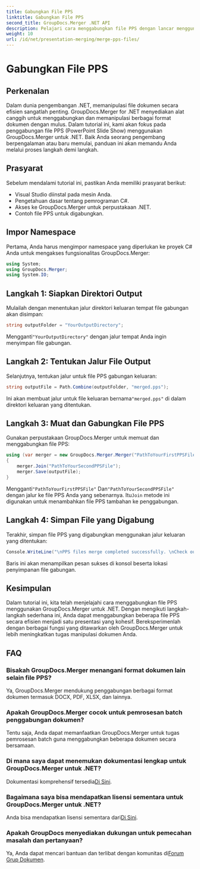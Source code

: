 ```yaml
---
title: Gabungkan File PPS
linktitle: Gabungkan File PPS
second_title: GroupDocs.Merger .NET API
description: Pelajari cara menggabungkan file PPS dengan lancar menggunakan GroupDocs.Merger untuk .NET. Panduan langkah demi langkah dengan contoh kode. Tingkatkan keterampilan manipulasi dokumen Anda.
weight: 10
url: /id/net/presentation-merging/merge-pps-files/
---
```


# Gabungkan File PPS

## Perkenalan
Dalam dunia pengembangan .NET, memanipulasi file dokumen secara efisien sangatlah penting. GroupDocs.Merger for .NET menyediakan alat canggih untuk menggabungkan dan memanipulasi berbagai format dokumen dengan mulus. Dalam tutorial ini, kami akan fokus pada penggabungan file PPS (PowerPoint Slide Show) menggunakan GroupDocs.Merger untuk .NET. Baik Anda seorang pengembang berpengalaman atau baru memulai, panduan ini akan memandu Anda melalui proses langkah demi langkah.
## Prasyarat
Sebelum mendalami tutorial ini, pastikan Anda memiliki prasyarat berikut:
- Visual Studio diinstal pada mesin Anda.
- Pengetahuan dasar tentang pemrograman C#.
- Akses ke GroupDocs.Merger untuk perpustakaan .NET.
- Contoh file PPS untuk digabungkan.

## Impor Namespace
Pertama, Anda harus mengimpor namespace yang diperlukan ke proyek C# Anda untuk mengakses fungsionalitas GroupDocs.Merger:
```csharp
using System; 
using GroupDocs.Merger;
using System.IO;
```
## Langkah 1: Siapkan Direktori Output
Mulailah dengan menentukan jalur direktori keluaran tempat file gabungan akan disimpan:
```csharp
string outputFolder = "YourOutputDirectory";
```
 Mengganti`"YourOutputDirectory"` dengan jalur tempat Anda ingin menyimpan file gabungan.
## Langkah 2: Tentukan Jalur File Output
Selanjutnya, tentukan jalur untuk file PPS gabungan keluaran:
```csharp
string outputFile = Path.Combine(outputFolder, "merged.pps");
```
 Ini akan membuat jalur untuk file keluaran bernama`"merged.pps"` di dalam direktori keluaran yang ditentukan.
## Langkah 3: Muat dan Gabungkan File PPS
Gunakan perpustakaan GroupDocs.Merger untuk memuat dan menggabungkan file PPS:
```csharp
using (var merger = new GroupDocs.Merger.Merger("PathToYourFirstPPSFile"))
{
    merger.Join("PathToYourSecondPPSFile");
    merger.Save(outputFile);
}
```
 Mengganti`"PathToYourFirstPPSFile"` Dan`"PathToYourSecondPPSFile"` dengan jalur ke file PPS Anda yang sebenarnya. Itu`Join` metode ini digunakan untuk menambahkan file PPS tambahan ke penggabungan.
## Langkah 4: Simpan File yang Digabung
Terakhir, simpan file PPS yang digabungkan menggunakan jalur keluaran yang ditentukan:
```csharp
Console.WriteLine("\nPPS files merge completed successfully. \nCheck output in {0}", outputFolder);
```
Baris ini akan menampilkan pesan sukses di konsol beserta lokasi penyimpanan file gabungan.

## Kesimpulan
Dalam tutorial ini, kita telah menjelajahi cara menggabungkan file PPS menggunakan GroupDocs.Merger untuk .NET. Dengan mengikuti langkah-langkah sederhana ini, Anda dapat menggabungkan beberapa file PPS secara efisien menjadi satu presentasi yang kohesif. Bereksperimenlah dengan berbagai fungsi yang ditawarkan oleh GroupDocs.Merger untuk lebih meningkatkan tugas manipulasi dokumen Anda.

## FAQ
### Bisakah GroupDocs.Merger menangani format dokumen lain selain file PPS?
Ya, GroupDocs.Merger mendukung penggabungan berbagai format dokumen termasuk DOCX, PDF, XLSX, dan lainnya.
### Apakah GroupDocs.Merger cocok untuk pemrosesan batch penggabungan dokumen?
Tentu saja, Anda dapat memanfaatkan GroupDocs.Merger untuk tugas pemrosesan batch guna menggabungkan beberapa dokumen secara bersamaan.
### Di mana saya dapat menemukan dokumentasi lengkap untuk GroupDocs.Merger untuk .NET?
 Dokumentasi komprehensif tersedia[Di Sini](https://tutorials.groupdocs.com/merger/net/).
### Bagaimana saya bisa mendapatkan lisensi sementara untuk GroupDocs.Merger untuk .NET?
 Anda bisa mendapatkan lisensi sementara dari[Di Sini](https://purchase.groupdocs.com/temporary-license/).
### Apakah GroupDocs menyediakan dukungan untuk pemecahan masalah dan pertanyaan?
Ya, Anda dapat mencari bantuan dan terlibat dengan komunitas di[Forum Grup Dokumen](https://forum.groupdocs.com/c/merger/32).
